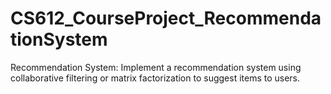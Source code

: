 # CS612_CourseProject_RecommendationSystem
Recommendation System: Implement a recommendation system using collaborative filtering or matrix factorization to suggest items to users.





